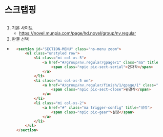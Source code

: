 # 스크랩핑

##

1.  기본 사이트
    - https://novel.munpia.com/page/hd.novel/group/nv.regular
2.  완결 선택

- ```HTML
    <section id="SECTION-MENU" class="ns-menu zoom">
        <ul class="unstyled row">
            <li class="mi col-xs-5">
                <a href="#/group/nv.regular/gpage/1" class="ma" title="연재작">
                    <span class="npic pic-sect-serial">연재작</span>
                </a>
            </li>
            <li class="mi col-xs-5 on">
                <a href="#/group/nv.regular/finish/1/gpage/1" class="ma" title="완결작">
                    <span class="npic pic-sect-close">완결작</span>
                </a>
            </li>
            <li class="mi col-xs-2">
                <a href="#" class="ma trigger-config" title="설정">
                    <span class="npic pic-gear">설정</span>
                </a>
            </li>
        </ul>
    </section>
  ```
